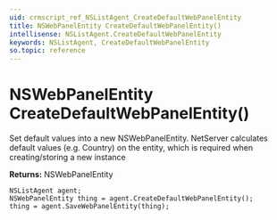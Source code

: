 ```yaml
---
uid: crmscript_ref_NSListAgent_CreateDefaultWebPanelEntity
title: NSWebPanelEntity CreateDefaultWebPanelEntity()
intellisense: NSListAgent.CreateDefaultWebPanelEntity
keywords: NSListAgent, CreateDefaultWebPanelEntity
so.topic: reference
---
```


# NSWebPanelEntity CreateDefaultWebPanelEntity()

Set default values into a new NSWebPanelEntity.
NetServer calculates default values (e.g. Country) on the entity, which is required when creating/storing a new instance

**Returns:** NSWebPanelEntity

```crmscript
NSListAgent agent;
NSWebPanelEntity thing = agent.CreateDefaultWebPanelEntity();
thing = agent.SaveWebPanelEntity(thing);
```

